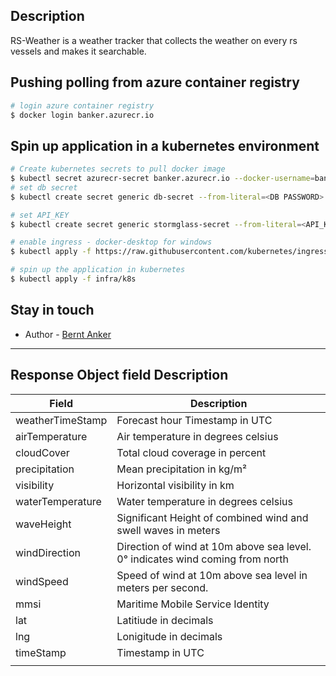 ## Description

RS-Weather is a weather tracker that collects the weather on every rs vessels and makes it searchable.


## Pushing polling from azure container registry

```bash
# login azure container registry
$ docker login banker.azurecr.io
```

## Spin up application in a kubernetes environment
```bash
# Create kubernetes secrets to pull docker image
$ kubectl secret azurecr-secret banker.azurecr.io --docker-username=banker --docker-password <YOUR_PASSWORD>
# set db secret
$ kubectl create secret generic db-secret --from-literal=<DB PASSWORD>

# set API_KEY
$ kubectl create secret generic stormglass-secret --from-literal=<API_KEY>

# enable ingress - docker-desktop for windows
$ kubectl apply -f https://raw.githubusercontent.com/kubernetes/ingress-nginx/controller-v0.35.0/deploy/static/provider/cloud/deploy.yaml

# spin up the application in kubernetes
$ kubectl apply -f infra/k8s

```
## Stay in touch

- Author - [Bernt Anker](bernt.anker@rs.no)

---

## Response Object field Description

| Field            | Description                                                                   |
|------------------|-------------------------------------------------------------------------------|
| weatherTimeStamp | Forecast hour Timestamp in UTC                                                |
| airTemperature   | Air temperature in degrees celsius                                            |
| cloudCover       | Total cloud coverage in percent                                               |
| precipitation    | Mean precipitation in kg/m²                                                   |
| visibility       | Horizontal visibility in km                                                   |
| waterTemperature | Water temperature in degrees celsius                                          |
| waveHeight       | Significant Height of combined wind and swell waves in meters                 |
| windDirection    | Direction of wind at 10m above sea level. 0° indicates wind coming from north |
| windSpeed        | Speed of wind at 10m above sea level in meters per second.                    |
| mmsi             | Maritime Mobile Service Identity                                              |
| lat              | Latitiude in decimals                                                         |
| lng              | Lonigitude in decimals                                                        |
| timeStamp        | Timestamp in UTC                                                              |
|                  |                                                                               |